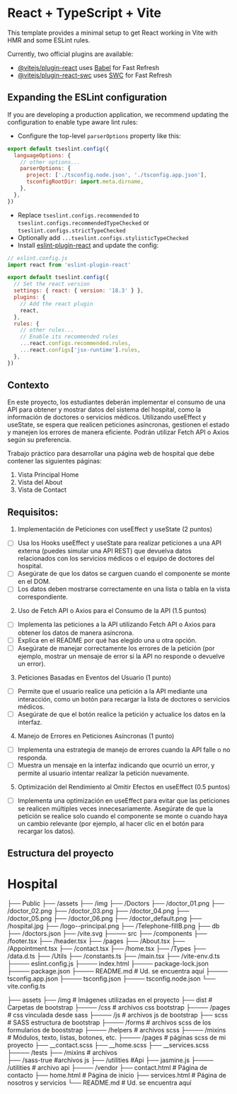 # React + TypeScript + Vite

This template provides a minimal setup to get React working in Vite with HMR and some ESLint rules.

Currently, two official plugins are available:

- [@vitejs/plugin-react](https://github.com/vitejs/vite-plugin-react/blob/main/packages/plugin-react/README.md) uses [Babel](https://babeljs.io/) for Fast Refresh
- [@vitejs/plugin-react-swc](https://github.com/vitejs/vite-plugin-react-swc) uses [SWC](https://swc.rs/) for Fast Refresh

## Expanding the ESLint configuration

If you are developing a production application, we recommend updating the configuration to enable type aware lint rules:

- Configure the top-level `parserOptions` property like this:

```js
export default tseslint.config({
  languageOptions: {
    // other options...
    parserOptions: {
      project: ['./tsconfig.node.json', './tsconfig.app.json'],
      tsconfigRootDir: import.meta.dirname,
    },
  },
})
```

- Replace `tseslint.configs.recommended` to `tseslint.configs.recommendedTypeChecked` or `tseslint.configs.strictTypeChecked`
- Optionally add `...tseslint.configs.stylisticTypeChecked`
- Install [eslint-plugin-react](https://github.com/jsx-eslint/eslint-plugin-react) and update the config:

```js
// eslint.config.js
import react from 'eslint-plugin-react'

export default tseslint.config({
  // Set the react version
  settings: { react: { version: '18.3' } },
  plugins: {
    // Add the react plugin
    react,
  },
  rules: {
    // other rules...
    // Enable its recommended rules
    ...react.configs.recommended.rules,
    ...react.configs['jsx-runtime'].rules,
  },
})
```
## Contexto

En este proyecto, los estudiantes deberán implementar el consumo de una API para obtener y mostrar datos del sistema del hospital, como la información de doctores o servicios médicos.
Utilizando useEffect y useState, se espera que realicen peticiones asíncronas, gestionen el estado y manejen los errores de manera eficiente. Podrán utilizar Fetch API o Axios según su preferencia.

Trabajo práctico para desarrollar una página web de hospital que debe contener las siguientes páginas:

1. Vista Principal Home
2. Vista del About
3. Vista de Contact


## Requisitos:

1. Implementación de Peticiones con useEffect y useState (2 puntos)
- [ ] Usa los Hooks useEffect y useState para realizar peticiones a una API externa (puedes simular una API REST) que devuelva datos relacionados con los servicios médicos o el equipo de doctores del hospital.
- [ ] Asegúrate de que los datos se carguen cuando el componente se monte en el DOM.
- [ ] Los datos deben mostrarse correctamente en una lista o tabla en la vista correspondiente.

2. Uso de Fetch API o Axios para el Consumo de la API (1.5 puntos)
- [ ] Implementa las peticiones a la API utilizando Fetch API o Axios para obtener los datos de manera asíncrona.
- [ ] Explica en el README por qué has elegido una u otra opción.
- [ ] Asegúrate de manejar correctamente los errores de la petición (por ejemplo, mostrar un mensaje de error si la API no responde o devuelve un error).

3. Peticiones Basadas en Eventos del Usuario (1 punto)
- [ ] Permite que el usuario realice una petición a la API mediante una interacción, como un botón para recargar la lista de doctores o servicios médicos.
- [ ] Asegúrate de que el botón realice la petición y actualice los datos en la interfaz.

4. Manejo de Errores en Peticiones Asíncronas (1 punto)
- [ ] Implementa una estrategia de manejo de errores cuando la API falle o no responda.
- [ ] Muestra un mensaje en la interfaz indicando que ocurrió un error, y permite al usuario intentar realizar la petición nuevamente.

5. Optimización del Rendimiento al Omitir Efectos en useEffect (0.5 puntos)
- [ ] Implementa una optimización en useEffect para evitar que las peticiones se realicen múltiples veces innecesariamente. Asegúrate de que la petición se realice solo cuando el componente se monte o cuando haya un cambio relevante (por ejemplo, al hacer clic en el botón para recargar los datos).

## Estructura del proyecto
# Hospital
  ├── Public
    	├── /assets
          ├── /img
              ├── /Doctors
                  ├── /doctor_01.png
                  ├── /doctor_02.png
                  ├── /doctor_03.png
                  ├── /doctor_04.png
                  ├── /doctor_05.png
                  ├── /doctor_06.png
                  ├── /doctor_default.png
              ├── /hospital.jpg
              ├── /logo--principal.png
              ├── /Telephone-fillB.png
  ├── db 
      ├── /doctors.json
      ├── /vite.svg
	├──── src 
		  ├── /components
          ├── /footer.tsx
          ├── /header.tsx
	    ├── /pages
         ├── /About.tsx
         ├── /Appointment.tsx
         ├── /contact.tsx
         ├── /home.tsx
      ├── /Types
         ├── /data.d.ts
      ├── /Utils
         ├── /constants.ts
      ├── /main.tsx
      ├── /vite-env.d.ts
  ├──── eslint.config.js
  ├──── index.html
  ├──── package-lock.json
  ├──── package.json
  ├──── README.md          # Ud. se encuentra aquí
  ├──── tsconfig.app.json
  ├──── tsconfig.json
  ├──── tsconfig.node.json
  └──   vite.config.ts

  ├── assets
	 ├── /img               # Imágenes utilizadas en el proyecto
├── dist                # Carpetas de bootstrap 
├──── /css         # archivos css bootstrap 
	├──── /pages         # css vinculada desde sass
├──── /js         # archivos js de bootstrap
├── scss                # SASS estructura de bootstrap
	├──── /forms         # archivos scss de los formularios de booststrap
	├──── /helpers      # archivos scss
├──── /mixins       # Módulos, texto, listas, botones, etc.
	├──── /pages       # páginas scss de mi proyecto
	 ├── __contact.scss
	 ├── __home.scss
	 ├── __services.scss
	├──── /tests
	 ├── /mixins # archivos	    
	 ├── /sass-true #archivos js
	 ├── /utilities #Api
	 ├── jasmine.js
	├──── /utilities             # archivo api
	├──── /vendor
├── contact.html           # Página de contacto
├── home.html              # Página de inicio
├── services.html         # Página de nosotros y servicios
└── README.md        # Ud. se encuentra aquí
